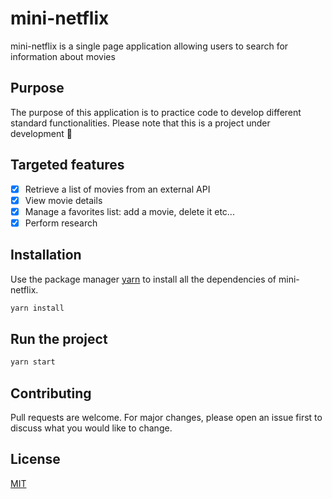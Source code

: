# mini-netflix

mini-netflix is ​​a single page application allowing users to search for information about movies

## Purpose

The purpose of this application is to practice code to develop different standard functionalities. Please note that this is a project under development :pray:

## Targeted features

- [x] Retrieve a list of movies from an external API
- [x] View movie details
- [x] Manage a favorites list: add a movie, delete it etc...
- [x] Perform research

## Installation

Use the package manager [yarn](https://yarnpkg.com/) to install all the dependencies of mini-netflix.

```bash
yarn install
```

## Run the project

```bash
yarn start
```

## Contributing

Pull requests are welcome. For major changes, please open an issue first to discuss what you would like to change.

## License

[MIT](https://choosealicense.com/licenses/mit/)
